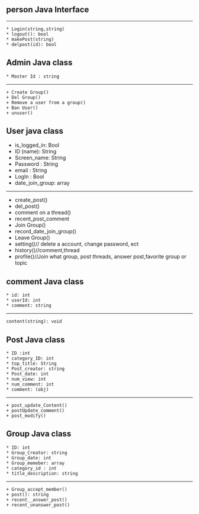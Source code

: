 
   
   
## person Java Interface
-------------------------
    * Login(string,string)
    * logout(): bool
    * makePost(string)
    * delpost(id): bool
  
  
## Admin Java class
    * Master Id : string
 --------------------------
    + Create Group()
    + Del Group()
    + Remove a user from a group()
    + Ban User()
    + unuser()

## User java class
  * is_logged_in: Bool
  * ID (name): String
  * Screen_name: String
  * Password : String
  * email : String
  * LogIn : Bool
  * date_join_group: array
 ------
   + create_post()
   + del_post()
   + comment on a thread()
   + recent_post_comment
   + Join Group()
   + record_date_join_group()
   + Leave Group()
   + setting()// delete a account, change password, ect
   + history()//comment,thread
   + profile()//Join what group, post threads, answer post,favorite group or topic
  
## comment Java class
    * id: int
    * userId: int
    * comment: string
-------------------------
    content(string): void

## Post Java class
    * ID :int
    * category_ID: int
    * top_title: String
    * Post_creator: string
    * Post_date: int
    * num_view: int
    * num_comment: int
    * comment: (obj)
  -------------------------
    + post_update_Content()
    + postUpdate_comment()
    + post_modify()
  
  
  
## Group Java class
    * ID: int
    * Group_Creator: string
    * Group_date: int
    * Group_memeber: array
    * category_id : int
    * title_description: string
 ---------------
    + Group_accept_member()
    + post(): string
    + recent__answer_post()
    + recent_unanswer_post()
 
